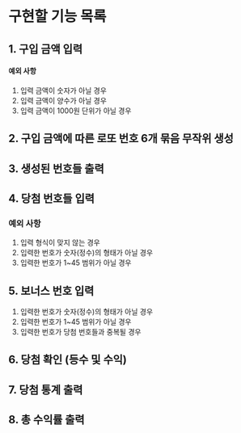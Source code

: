 구현할 기능 목록
==============
## 1. 구입 금액 입력
#### 예외 사항
1. 입력 금액이 숫자가 아닐 경우
2. 입력 금액이 양수가 아닐 경우
3. 입력 금액이 1000원 단위가 아닐 경우
## 2. 구입 금액에 따른 로또 번호 6개 묶음 무작위 생성
## 3. 생성된 번호들 출력
## 4. 당첨 번호들 입력
### 예외 사항
1. 입력 형식이 맞지 않는 경우
2. 입력한 번호가 숫자(정수)의 형태가 아닐 경우
3. 입력한 번호가 1~45 범위가 아닐 경우
## 5. 보너스 번호 입력
1. 입력한 번호가 숫자(정수)의 형태가 아닐 경우
2. 입력한 번호가 1~45 범위가 아닐 경우
3. 입력한 번호가 당첨 번호들과 중복될 경우
## 6. 당첨 확인 (등수 및 수익)
## 7. 당첨 통계 출력
## 8. 총 수익률 출력